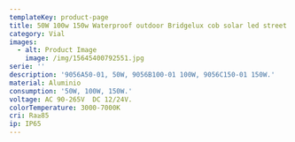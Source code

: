 ```yaml
---
templateKey: product-page
title: 50W 100w 150w Waterproof outdoor Bridgelux cob solar led street light ip65
category: Vial
images:
  - alt: Product Image
    image: /img/15645400792551.jpg
serie: ''
description: '9056A50-01, 50W, 9056B100-01 100W, 9056C150-01 150W.'
material: Aluminio
consumption: '50W, 100W, 150W.'
voltage: AC 90-265V  DC 12/24V.
colorTemperature: 3000-7000K
cri: Ra≥85
ip: IP65
---
```


